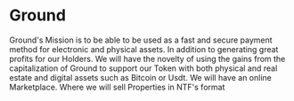 # Ground
Ground's Mission is to be able to be used as a fast and secure payment method for electronic and physical assets.   In addition to generating great profits for our Holders.   We will have the novelty of using the gains from the capitalization of Ground to support our Token with both physical and real estate and digital assets such as Bitcoin or Usdt.   We will have an online Marketplace.  Where we will sell Properties in NTF's format
